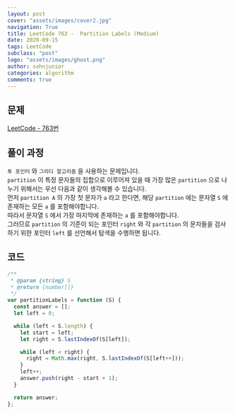 ```yaml
---
layout: post
cover: "assets/images/cover2.jpg"
navigation: True
title: LeetCode 763 -  Partition Labels (Medium)
date: 2020-09-15
tags: LeetCode
subclass: "post"
logo: "assets/images/ghost.png"
author: sohnjunior
categories: algorithm
comments: true
---
```


## 문제

[LeetCode - 763번](https://leetcode.com/problems/partition-labels/)

## 풀이 과정

`투 포인터` 와 `그리디 알고리즘` 을 사용하는 문제입니다. <br>
`partition` 이 특정 문자들의 집합으로 이루어져 있을 때 가장 많은 `partition` 으로 나누기 위해서는 우선 다음과 같이 생각해볼 수 있습니다. <br>
먼저 `partition A` 의 가장 첫 문자가 `a` 라고 한다면, 해당 `partition` 에는 문자열 `S` 에 존재하는 모든 `a` 를 포함해야합니다. <br>
따라서 문자열 `S` 에서 가장 마지막에 존재하는 `a` 를 포함해야합니다. <br>
그러므로 `partition` 의 기준이 되는 포인터 `right` 와 각 `partition` 의 문자들을 검사하기 위한 포인터 `left` 를 선언해서 탐색을 수행하면 됩니다. <br>

## 코드

```javascript
/**
 * @param {string} S
 * @return {number[]}
 */
var partitionLabels = function (S) {
  const answer = [];
  let left = 0;

  while (left < S.length) {
    let start = left;
    let right = S.lastIndexOf(S[left]);

    while (left < right) {
      right = Math.max(right, S.lastIndexOf(S[left++]));
    }
    left++;
    answer.push(right - start + 1);
  }

  return answer;
};
```
